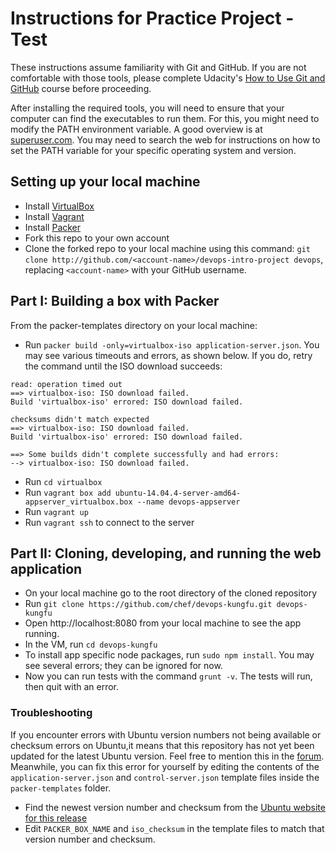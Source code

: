 Instructions for Practice Project - Test
========================================

These instructions assume familiarity with Git and GitHub. If you are not comfortable with those tools, please complete Udacity's [How to Use Git and GitHub](https://www.udacity.com/course/how-to-use-git-and-github--ud775) course before proceeding. 

After installing the required tools, you will need to ensure that your computer can find the executables to run them. For this, you might need to modify the PATH environment variable. A good overview is at [superuser.com](https://superuser.com/questions/284342/what-are-path-and-other-environment-variables-and-how-can-i-set-or-use-them). You may need to search the web for instructions on how to set the PATH variable for your specific operating system and version. 

## Setting up your local machine

* Install [VirtualBox](https://www.virtualbox.org/wiki/Downloads)
* Install [Vagrant](https://www.vagrantup.com/downloads.html)
* Install [Packer](https://www.packer.io/downloads.html)
* Fork this repo to your own account
* Clone the forked repo to your local machine using this command: `git clone http://github.com/<account-name>/devops-intro-project devops`, replacing `<account-name>` with your GitHub username.

## Part I: Building a box with Packer

From the packer-templates directory on your local machine:

* Run `packer build -only=virtualbox-iso application-server.json`. You may see various timeouts and errors, as shown below. If you do, retry the command until the ISO download succeeds:

```
read: operation timed out
==> virtualbox-iso: ISO download failed.
Build 'virtualbox-iso' errored: ISO download failed.

checksums didn't match expected
==> virtualbox-iso: ISO download failed.
Build 'virtualbox-iso' errored: ISO download failed.

==> Some builds didn't complete successfully and had errors:
--> virtualbox-iso: ISO download failed.
```

* Run `cd virtualbox`
* Run `vagrant box add ubuntu-14.04.4-server-amd64-appserver_virtualbox.box --name devops-appserver`
* Run `vagrant up`
* Run `vagrant ssh` to connect to the server


## Part II: Cloning, developing, and running the web application

* On your local machine go to the root directory of the cloned repository 
* Run `git clone https://github.com/chef/devops-kungfu.git devops-kungfu`
* Open http://localhost:8080 from your local machine to see the app running.
* In the VM, run `cd devops-kungfu`
* To install app specific node packages, run `sudo npm install`. You may see several errors; they can be ignored for now.
* Now you can run tests with the command `grunt -v`. The tests will run, then quit with an error. 

### Troubleshooting

If you encounter errors with Ubuntu version numbers not being available or checksum errors on Ubuntu,it means that this repository has not yet been updated for the latest Ubuntu version. Feel free to mention this in the [forum](https://discussions.udacity.com/c/nd012-p1-intro-to-devops/nd012-the-devops-environment). Meanwhile, you can fix this error for yourself by editing the contents of the `application-server.json` and `control-server.json` template files inside the `packer-templates` folder.

* Find the newest version number and checksum from the [Ubuntu website for this release](http://releases.ubuntu.com/trusty/)
* Edit `PACKER_BOX_NAME` and `iso_checksum` in the template files to match that version number and checksum.

